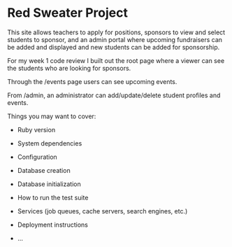 # Red Sweater Project

This site allows teachers to apply for positions, sponsors to view and select students to sponsor, and an admin portal where upcoming fundraisers can be added and displayed and new students can be added for sponsorship.

For my week 1 code review I built out the root page where a viewer can see the students who are looking for sponsors.

Through the /events page users can see upcoming events. 

From /admin, an administrator can add/update/delete student profiles and events.

Things you may want to cover:

* Ruby version

* System dependencies

* Configuration

* Database creation

* Database initialization

* How to run the test suite

* Services (job queues, cache servers, search engines, etc.)

* Deployment instructions

* ...
